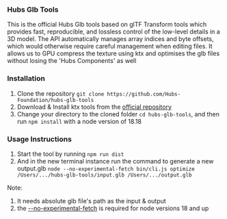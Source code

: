 ### Hubs Glb Tools
This is the official Hubs Glb tools based on glTF Transform tools which provides fast, reproducible, and lossless control of the low-level details in a 3D model. The API automatically manages array indices and byte offsets, which would otherwise require careful management when editing files.
It allows us to GPU compress the texture using ktx and optimises the glb files without losing the 'Hubs Components' as well



### Installation
1. Clone the repository
`git clone https://github.com/Hubs-Foundation/hubs-glb-tools`
2. Download & Install ktx tools from the [official repository](https://github.com/KhronosGroup/KTX-Software)
3. Change your directory to the cloned folder `cd hubs-glb-tools`, and then run `npm install` with a node version of 18.18


### Usage Instructions
1. Start the tool by running `npm run dist`
2. And in the new terminal instance run the command to generate a new output.glb
`node --no-experimental-fetch bin/cli.js optimize /Users/.../hubs-glb-tools/input.glb /Users/.../output.glb`

Note:
1. It needs absolute glb file's path as the input & output
2. the [--no-experimental-fetch](https://github.com/node-fetch/node-fetch/issues/1566) is required for node versions 18 and up

<!--  TODO: ADD information for different compression types -->
